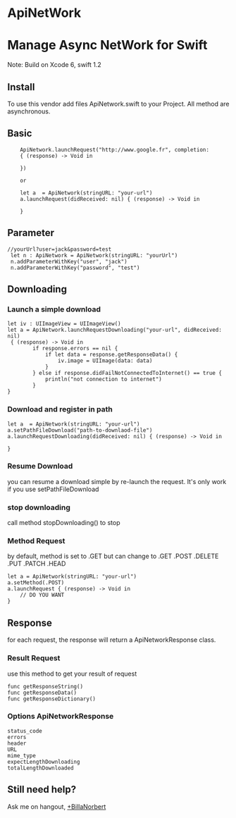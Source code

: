 ApiNetWork
==========

# Manage Async NetWork for Swift
Note: Build on Xcode 6, swift 1.2

## Install

To use this vendor add files ApiNetwork.swift  to your Project.
All method are asynchronous.

## Basic
     
        ApiNetwork.launchRequest("http://www.google.fr", completion:
        { (response) -> Void in
            
        })
        
        or 
        
        let a  = ApiNetwork(stringURL: "your-url")
        a.launchRequest(didReceived: nil) { (response) -> Void in
            
        }

## Parameter
    
    //yourUrl?user=jack&password=test
     let n : ApiNetwork = ApiNetwork(stringURL: "yourUrl")
     n.addParameterWithKey("user", "jack")
     n.addParameterWithKey("password", "test")

## Downloading

### Launch a simple download

    let iv : UIImageView = UIImageView() 
    let a = ApiNetwork.launchRequestDownloading("your-url", didReceived: nil)
     { (response) -> Void in
            if response.errors == nil {
                if let data = response.getResponseData() {
                    iv.image = UIImage(data: data)
                }
            } else if response.didFailNotConnectedToInternet() == true {
                println("not connection to internet")
            }
    }

### Download and register in path

    let a  = ApiNetwork(stringURL: "your-url")
    a.setPathFileDownload("path-to-downlaod-file")
    a.launchRequestDownloading(didReceived: nil) { (response) -> Void in
            
    }

### Resume Download

you can resume a download simple by re-launch the request. It's only work if you use setPathFileDownload 

### stop downloading

call method stopDownloading() to stop


### Method Request
  by default, method is set to .GET but can change to .GET .POST .DELETE .PUT .PATCH .HEAD

    let a = ApiNetwork(stringURL: "your-url")
    a.setMethod(.POST)
    a.launchRequest { (response) -> Void in
        // DO YOU WANT            
    }


## Response 
for each request, the response will return a ApiNetworkResponse class. 

### Result Request

use this method to get your result of request

    func getResponseString() 
    func getResponseData() 
    func getResponseDictionary() 


### Options ApiNetworkResponse

    status_code
    errors                    
    header                    
    URL                       
    mime_type                 
    expectLengthDownloading   
    totalLengthDownloaded     



## Still need help?

Ask me on hangout, [+BillaNorbert](https://plus.google.com/+BillaNorbert/)

